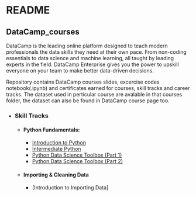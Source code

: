 # README

## DataCamp_courses

DataCamp is the leading online platform designed to teach modern professionals the data skills
they need at their own pace. From non-coding essentials to data science and machine learning, 
all taught by leading experts in the field. DataCamp Enterprise gives you the power to upskill 
everyone on your team to make better data-driven decisions.

Repository contains DataCamp courses slides, excercise codes  notebook(.ipynb) and certificates earned for courses, skill tracks and career tracks.
The dataset used in perticular course are avalable in that courses folder, the dataset can also be found in DataCamp course page too.

- ### Skill Tracks
  - #### **Python Fundamentals:**
     - [Introduction to Python](https://github.com/Bluelord/DataCamp_Courses/blob/11596ebfce5346f83afd7b8281f68831946aa065/01%20Introduction%20to%20Python./README.md)
     - [Intermediate Python](https://github.com/Bluelord/DataCamp_Courses/blob/46fa1bd226b9163de9903bf6bef1a5a0c59bef3e/02%20Intermediate%20Python/README.md)
     - [Python Data Science Toolbox (Part 1)](https://github.com/Bluelord/DataCamp_Courses/blob/23c0d18054d73b42784e81c10af898b26b600212/04%20Python%20Data%20Science%20Toolbox%20(Part%202)/README.md)
    - [Python Data Science Toolbox (Part 2)](https://github.com/Bluelord/DataCamp_Courses/blob/fcc75301a371fbd831934c0afc3c3b7dc2da04f4/04%20Python%20Data%20Science%20Toolbox%20(Part%202)/README.md)

  - #### **Importing & Cleaning Data**
    - [Introduction to Importing Data]

